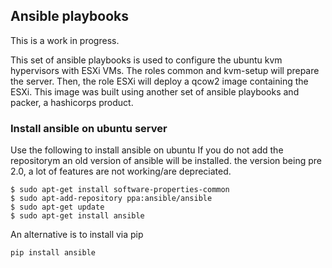 ## Ansible playbooks

This is a work in progress.

This set of ansible playbooks is used to configure the ubuntu kvm hypervisors with ESXi VMs.
The roles common and kvm-setup will prepare the server.
Then, the role ESXi will deploy a qcow2 image containing the ESXi.
This image was built using another set of ansible playbooks and packer, a hashicorps product.

### Install ansible on ubuntu server

Use the following to install ansible on ubuntu
If you do not add the repositorym an old version of ansible will be installed.
the version being pre 2.0, a lot of features are not working/are depreciated.

```shell
$ sudo apt-get install software-properties-common
$ sudo apt-add-repository ppa:ansible/ansible
$ sudo apt-get update
$ sudo apt-get install ansible
```

An alternative is to install via pip

```shell
pip install ansible
```
